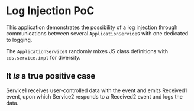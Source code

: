 # Log Injection PoC

This application demonstrates the possibility of a log injection through communications between several `ApplicationService`s with one dedicated to logging.

The `ApplicationService`s randomly mixes JS class definitions with `cds.service.impl` for diversity.

## It _is_ a true positive case

Service1 receives user-controlled data with the event and emits Received1 event, upon which Service2 responds to a Received2 event and logs the data.
